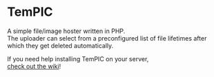 TemPIC
======

A simple file/image hoster written in PHP.  
The uploader can select from a preconfigured list of file lifetimes after which they get deleted automatically.  

If you need help installing TemPIC on your server,  
[check out the wiki](https://github.com/PotcFdk/TemPIC/wiki)!
